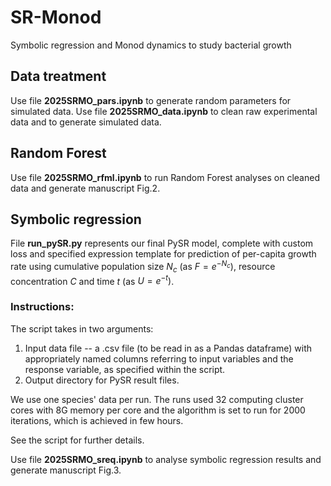 # SR-Monod
Symbolic regression and Monod dynamics to study bacterial growth

## Data treatment
Use file **2025SRMO_pars.ipynb** to generate random parameters for simulated data.
Use file **2025SRMO_data.ipynb** to clean raw experimental data and to generate simulated data.

## Random Forest
Use file **2025SRMO_rfml.ipynb** to run Random Forest analyses on cleaned data and generate manuscript Fig.2.

## Symbolic regression
File **run_pySR.py** represents our final PySR model, complete with custom loss and specified expression template for prediction of per-capita growth rate using cumulative population size $N_c$ (as $F = e^{-N_c}$), resource concentration $C$ and time $t$ (as $U = e^{-t})$.

### Instructions:

The script takes in two arguments:

1. Input data file -- a .csv file (to be read in as a Pandas dataframe) with appropriately named columns referring to input variables and the response variable, as specified within the script.
2. Output directory for PySR result files.

We use one species' data per run. The runs used 32 computing cluster cores with 8G memory per core and the algorithm is set to run for 2000 iterations, which is achieved in few hours.

See the script for further details.

Use file **2025SRMO_sreq.ipynb** to analyse symbolic regression results and generate manuscript Fig.3.
